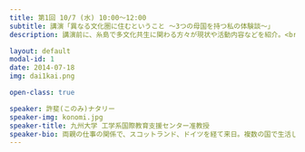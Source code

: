 ```yaml
---
title: 第1回 10/7 (水) 10:00〜12:00
subtitle: 講演「異なる文化圏に住むということ ～3つの母国を持つ私の体験談～」
description: 講演前に、糸島で多文化共生に関わる方々が現状や活動内容などを紹介。<br>協力団体：糸島市地域振興課／糸島市国際交流協会／日本語ひろば・いとしま

layout: default
modal-id: 1
date: 2014-07-18
img: dai1kai.png

open-class: true

speaker: 許斐(このみ)ナタリー
speaker-img: konomi.jpg
speaker-title: 九州大学 工学系国際教育支援センター准教授
speaker-bio: 両親の仕事の関係で、スコットランド、ドイツを経て来日。複数の国で生活した経験から、北見工業大学や名古屋大学で国際交流活動や留学生支援に尽力し、2019年4月に糸島に移住。現在は日本人留学生の海外派遣や海外からの留学生の生活支援を行う
---
```

